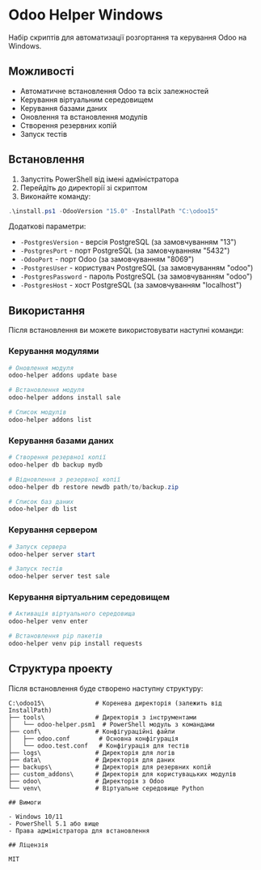 # Odoo Helper Windows

Набір скриптів для автоматизації розгортання та керування Odoo на Windows.

## Можливості

- Автоматичне встановлення Odoo та всіх залежностей
- Керування віртуальним середовищем
- Керування базами даних
- Оновлення та встановлення модулів
- Створення резервних копій
- Запуск тестів

## Встановлення

1. Запустіть PowerShell від імені адміністратора
2. Перейдіть до директорії зі скриптом
3. Виконайте команду:

```powershell
.\install.ps1 -OdooVersion "15.0" -InstallPath "C:\odoo15"
```

Додаткові параметри:
- `-PostgresVersion` - версія PostgreSQL (за замовчуванням "13")
- `-PostgresPort` - порт PostgreSQL (за замовчуванням "5432")
- `-OdooPort` - порт Odoo (за замовчуванням "8069")
- `-PostgresUser` - користувач PostgreSQL (за замовчуванням "odoo")
- `-PostgresPassword` - пароль PostgreSQL (за замовчуванням "odoo")
- `-PostgresHost` - хост PostgreSQL (за замовчуванням "localhost")

## Використання

Після встановлення ви можете використовувати наступні команди:

### Керування модулями

```powershell
# Оновлення модуля
odoo-helper addons update base

# Встановлення модуля
odoo-helper addons install sale

# Список модулів
odoo-helper addons list
```

### Керування базами даних

```powershell
# Створення резервної копії
odoo-helper db backup mydb

# Відновлення з резервної копії
odoo-helper db restore newdb path/to/backup.zip

# Список баз даних
odoo-helper db list
```

### Керування сервером

```powershell
# Запуск сервера
odoo-helper server start

# Запуск тестів
odoo-helper server test sale
```

### Керування віртуальним середовищем

```powershell
# Активація віртуального середовища
odoo-helper venv enter

# Встановлення pip пакетів
odoo-helper venv pip install requests
```

## Структура проекту

Після встановлення буде створено наступну структуру:

```
C:\odoo15\              # Коренева директорія (залежить від InstallPath)
├── tools\              # Директорія з інструментами
│   └── odoo-helper.psm1  # PowerShell модуль з командами
├── conf\               # Конфігураційні файли
│   ├── odoo.conf        # Основна конфігурація
│   └── odoo.test.conf   # Конфігурація для тестів
├── logs\               # Директорія для логів
├── data\               # Директорія для даних
├── backups\            # Директорія для резервних копій
├── custom_addons\      # Директорія для користувацьких модулів
├── odoo\               # Директорія з Odoo
└── venv\               # Віртуальне середовище Python

## Вимоги

- Windows 10/11
- PowerShell 5.1 або вище
- Права адміністратора для встановлення

## Ліцензія

MIT